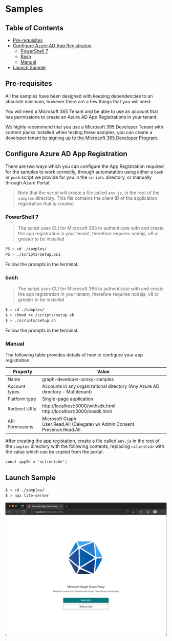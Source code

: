 # Samples

## Table of Contents

- [Pre-requisites](#prereqs)
- [Configure Azure AD App Registration](#appreg)
    - [PowerShell 7](#pwsh)
    - [Bash](#bash)
    - [Manual](#manual)
- [Launch Sample](#launch)

## <a id="prereqs">Pre-requisites</a>

All the samples have been designed with keeping dependencies to an absolute minimum, however there are a few things that you will need.

You will need a Microsoft 365 Tenant and be able to use an account that has permissions to create an Azure AD App Registrations in your tenant.

We highly recommend that you use a Microsoft 365 Developer Tenant with content packs installed when testing these samples, you can create a developer tenant by [signing up to the Microsoft 365 Developer Program](https://aka.ms/m365/).

## <a id="appreg">Configure Azure AD App Registration</a>

There are two ways which you can configure the App Registration required for the samples to work correctly, through automatation using either a `bash` or `pwsh` script we provide for you in the `scripts` directory, or manually through Azure Portal.

> Note that the script will create a file called `env.js`, in the root of the `samples` directory. This file contains the client ID of the application registration that is created.

### <a id="pwsh">PowerShell 7</a>

> The script uses CLI for Microsoft 365 to authenticate with and create the app registration in your tenant, therefore requires nodejs, v8 or greater to be installed

```sh
PS > cd ./samples/
PS > ./scripts/setup.ps1
```

Follow the prompts in the terminal.

### <a id="bash">bash</a>

> The script uses CLI for Microsoft 365 to authenticate with and create the app registration in your tenant, therefore requires nodejs, v8 or greater to be installed

```sh
$ > cd ./samples/
$ > chmod +x /scripts/setup.sh
$ > ./scripts/setup.sh
```

Follow the prompts in the terminal.

### <a id="manual">Manual</a>

The following table provides details of how to configure your app registration.

| Property | Value |
| ---- | ---- |
| Name | graph-developer-proxy-samples |
| Account types | Accounts in any organizational directory (Any Azure AD directory - Multitenant) |
| Platform type | Single-page application |
| Redirect URIs | http://localhost:3000/withsdk.html <br> http://localhost:3000/nosdk.html |
| API Permissions | Microsoft Graph <br> User.Read.All (Delegate) w/ Admin Consent <br> Presence.Read.All |

After creating the app registation, create a file called `env.js` in the root of the `samples` directory with the following contents, replacing `<clientid>` with the value which can be copied from the portal.

```
const appId = '<clientid>';
```

## <a id="launch">Launch Sample</a>

```sh
$ > cd ./samples/
$ > npx lite-server
```

![Samples](img/samples.png)
